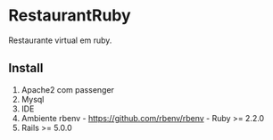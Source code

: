 # RestaurantRuby
Restaurante virtual em ruby.

## Install
1. Apache2 com passenger
3. Mysql
4. IDE
5. Ambiente rbenv - https://github.com/rbenv/rbenv - Ruby >= 2.2.0
6. Rails >= 5.0.0
